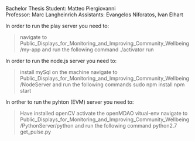 Bachelor Thesis
Student: Matteo Piergiovanni	
Professor: Marc Langheinrich
Assistants: Evangelos Niforatos, Ivan Elhart


In order to run the play server you need to: 
> navigate to Public_Displays_for_Monitoring_and_Improving_Community_Wellbeing/my-app and run the following command
> ./activator run

In order to run the node.js server you need to:
> install mySql on the machine
> navigate to Public_Displays_for_Monitoring_and_Improving_Community_Wellbeing/NodeServer and run the following commands
> sudo npm install
> npm start

In orther to run the pyhton (EVM) server you need to:
> Have installed openCV
> activate the openMDAO vitual-env 
> navigate to Public_Displays_for_Monitoring_and_Improving_Community_Wellbeing/PythonServer/python and run the following command
> python2.7 get_pulse.py 


